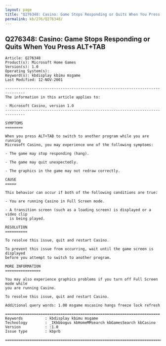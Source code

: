 ```yaml
---
layout: page
title: "Q276348: Casino: Game Stops Responding or Quits When You Press ALT+TAB"
permalink: kb/276/Q276348/
---
```


## Q276348: Casino: Game Stops Responding or Quits When You Press ALT+TAB

	Article: Q276348
	Product(s): Microsoft Home Games
	Version(s): 1.0
	Operating System(s): 
	Keyword(s): kbdisplay kbimu msgame
	Last Modified: 12-NOV-2001
	
	-------------------------------------------------------------------------------
	The information in this article applies to:
	
	- Microsoft Casino, version 1.0 
	-------------------------------------------------------------------------------
	
	SYMPTOMS
	========
	
	When you press ALT+TAB to switch to another program while you are running
	Microsoft Casino, you may experience one of the following symptoms:
	
	- The game may stop responding (hang).
	
	- The game may quit unexpectedly.
	
	- The graphics in the game may not redraw correctly.
	
	CAUSE
	=====
	
	This behavior can occur if both of the following conditions are true:
	
	- You are running Casino in Full Screen mode.
	
	- A transition screen (such as a loading screen) is displayed or a video clip
	  is being played.
	
	RESOLUTION
	==========
	
	To resolve this issue, quit and restart Casino.
	
	To prevent this issue from occurring, wait until the game screen is displayed
	before you attempt to switch to another program.
	
	MORE INFORMATION
	================
	
	You may also experience graphics problems if you turn off Full Screen mode while
	you are running Casino.
	
	To resolve this issue, quit and restart Casino.
	
	Additional query words: 1.00 msgame mscasino hangs freeze lock refresh
	
	======================================================================
	Keywords          : kbdisplay kbimu msgame 
	Technology        : _IKkbbogus kbHomeMMsearch kbGamesSearch kbCasino
	Version           : :1.0
	Issue type        : kbprb
	
	=============================================================================
	
